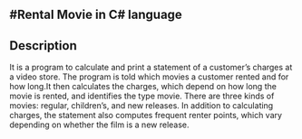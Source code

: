 #Rental Movie in C# language
---------
## Description
It is a program to calculate and print a statement of a customer’s charges at a video store. The program is told which movies a customer rented and for how long.It then calculates the charges, which depend on how long the movie is rented, and identifies the type movie. There are three kinds of movies: regular, children’s, and new releases. In addition to calculating charges, the statement also computes frequent renter points, which vary depending on whether the film is a new release.
